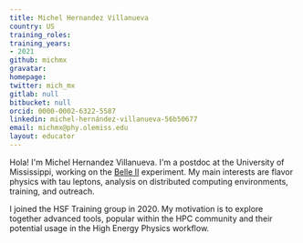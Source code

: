 ```yaml
---
title: Michel Hernandez Villanueva
country: US
training_roles:
training_years:
- 2021
github: michmx
gravatar: 
homepage: 
twitter: mich_mx
gitlab: null
bitbucket: null
orcid: 0000-0002-6322-5587
linkedin: michel-hernández-villanueva-56b50677
email: michmx@phy.olemiss.edu
layout: educator
---
```


Hola! I'm Michel Hernandez Villanueva. I'm a postdoc at the University of Mississippi, working on the [Belle II](https://belle2.jp) experiment.
My main interests are flavor physics with tau leptons, analysis on distributed computing environments, training, and outreach.

I joined the HSF Training group in 2020. My motivation is to explore together advanced tools, popular within the HPC
community and their potential usage in the High Energy Physics workflow. 